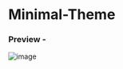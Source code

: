 # Minimal-Theme

### Preview - 

![image](https://user-images.githubusercontent.com/88544216/166671088-219e75cf-4c9f-4897-9be4-fdffc7af2585.png)
